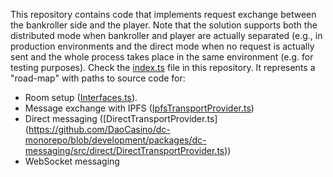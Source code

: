 This repository contains code that implements request exchange between the bankroller side and the player. 
Note that the solution supports both the distributed mode when bankroller and player are actually separated (e.g., in production environments and the direct mode when no request is actually sent and the whole process takes place in the same environment (e.g. for testing purposes).
Check the [index.ts](https://github.com/DaoCasino/dc-monorepo/blob/development/packages/dc-messaging/src/index.ts) file in this repository. It represents a "road-map" with paths to source code for:
- Room setup ([Interfaces.ts](https://github.com/DaoCasino/dc-monorepo/blob/development/packages/dc-messaging/src/Interfaces.ts)).
- Message exchange with IPFS ([IpfsTransportProvider.ts](https://github.com/DaoCasino/dc-monorepo/blob/development/packages/dc-messaging/src/Ipfs/IpfsTransportProvider.ts)) 
- Direct messaging ([DirectTransportProvider.ts] (https://github.com/DaoCasino/dc-monorepo/blob/development/packages/dc-messaging/src/direct/DirectTransportProvider.ts)) 
- WebSocket messaging 
